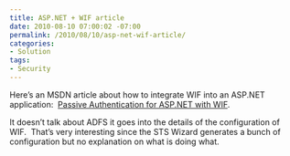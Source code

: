 ```yaml
---
title: ASP.NET + WIF article
date: 2010-08-10 07:00:02 -07:00
permalink: /2010/08/10/asp-net-wif-article/
categories:
- Solution
tags:
- Security
---
```

<p>Here’s an MSDN article about how to integrate WIF into an ASP.NET application:&#160; <a href="http://msdn.microsoft.com/en-ca/magazine/ff872350.aspx">Passive Authentication for ASP.NET with WIF</a>.</p>  <p>It doesn’t talk about ADFS it goes into the details of the configuration of WIF.&#160; That’s very interesting since the STS Wizard generates a bunch of configuration but no explanation on what is doing what.</p>